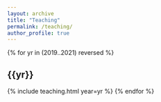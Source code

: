 ```yaml
---
layout: archive
title: "Teaching"
permalink: /teaching/
author_profile: true
---
```


{% for yr in (2019..2021) reversed %}
## {{yr}}
{% include teaching.html year=yr %}
{% endfor %}

